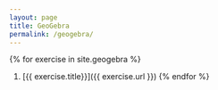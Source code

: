 ```yaml
---
layout: page
title: GeoGebra
permalink: /geogebra/
---
```


{% for exercise in site.geogebra %}
1. [{{ exercise.title}}]({{ exercise.url }})
{% endfor %}
